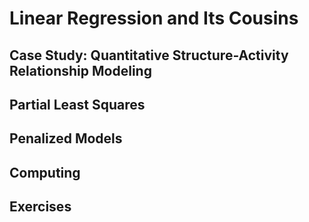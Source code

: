 # Linear Regression and Its Cousins  

## Case Study: Quantitative Structure-Activity Relationship Modeling  

## Partial Least Squares  

## Penalized Models  

## Computing  

## Exercises  

